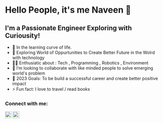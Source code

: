# Hello People, it's me Naveen 👋

## I'm a Passionate Engineer Exploring with Curiousity!

- 🌱 In the learning curve of life. 
- 🌾 Exploring World of Oppurtunities to Create Better Future in the Wolrd with technology
- 👨‍💻 Enthusiatic about : Tech , Programming , Robotics , Environment
- 👯 I’m looking to collaborate with like minded people to solve emerging world's problem
- 🥅 2023 Goals: To be build a successful career and create better positive impact
- ⚡ Fun fact: I love to travel / read books 


### Connect with me:



[<img align="left" alt="codeSTACKr | LinkedIn" width="22px" src="https://cdn.jsdelivr.net/npm/simple-icons@v3/icons/linkedin.svg" />][linkedin]
[<img align="left" alt="codeSTACKr | Instagram" width="22px" src="https://cdn.jsdelivr.net/npm/simple-icons@v3/icons/instagram.svg" />][instagram]


<br />
<br />
<br />

[instagram]: https://www.instagram.com/naveentnj/
[linkedin]: https://www.linkedin.com/in/rs-naveen-engineer/
